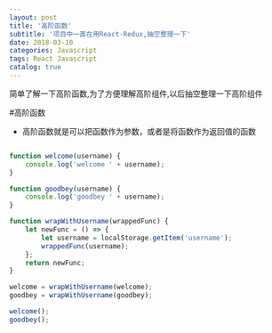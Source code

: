 ```yaml
---
layout: post
title: '高阶函数'
subtitle: '项目中一直在用React-Redux,抽空整理一下'
date: 2018-03-10
categories: Javascript
tags: React Javascript
catalog: true
---
```


简单了解一下高阶函数,为了方便理解高阶组件,以后抽空整理一下高阶组件

#高阶函数

* 高阶函数就是可以把函数作为参数，或者是将函数作为返回值的函数

```javascript

function welcome(username) {
    console.log('welcome ' + username);
}

function goodbey(username) {
    console.log('goodbey ' + username);
}

function wrapWithUsername(wrappedFunc) {
    let newFunc = () => {
        let username = localStorage.getItem('username');
        wrappedFunc(username);
    };
    return newFunc;
}

welcome = wrapWithUsername(welcome);
goodbey = wrapWithUsername(goodbey);

welcome();
goodbey();

```



